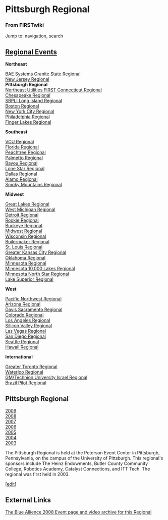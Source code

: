 

# Pittsburgh Regional

### From FIRSTwiki

Jump to: navigation, search

[Regional Events](Index_of_Regionals "Index of Regionals" )  
---  
  
**Northeast**  

[BAE Systems Granite State
Regional](BAE_Systems_Granite_State_Regional "BAE Systems Granite
State Regional" )  
[New Jersey Regional](New_Jersey_Regional "New Jersey Regional" )  
**Pittsburgh Regional**  
[Northeast Utilities FIRST Connecticut
Regional](Northeast_Utilities_FIRST_Connecticut_Regional "Northeast
Utilities FIRST Connecticut Regional" )  
[Chesapeake Regional](Chesapeake_Regional "Chesapeake Regional" )  
[SBPLI Long Island Regional](SBPLI_Long_Island_Regional "SBPLI Long
Island Regional" )  
[Boston Regional](Boston_Regional "Boston Regional" )  
[New York City Regional](New_York_City_Regional "New York City
Regional" )  
[Philadelphia Regional](Philadelphia_Regional "Philadelphia
Regional" )  
[Finger Lakes Regional](Finger_Lakes_Regional "Finger Lakes
Regional" )  

**Southeast**  

[VCU Regional](VCU_Regional "VCU Regional" )  
[Florida Regional](Florida_Regional "Florida Regional" )  
[Peachtree Regional](Peachtree_Regional "Peachtree Regional" )  
[Palmetto Regional](Palmetto_Regional "Palmetto Regional" )  
[Bayou Regional](Bayou_Regional "Bayou Regional" )  
[Lone Star Regional](Lone_Star_Regional "Lone Star Regional" )  
[Dallas Regional](Dallas_Regional "Dallas Regional" )  
[Alamo Regional](Alamo_Regional "Alamo Regional" )  
[Smoky Mountains Regional](Smoky_Mountains_Regional "Smoky
Mountains Regional" )  

**Midwest**  

[Great Lakes Regional](Great_Lakes_Regional "Great Lakes Regional"
)  
[West Michigan Regional](West_Michigan_Regional "West Michigan
Regional" )  
[Detroit Regional](Detroit_Regional "Detroit Regional" )  
[Rookie Regional](Rookie_Regional "Rookie Regional" )  
[Buckeye Regional](Buckeye_Regional "Buckeye Regional" )  
[Midwest Regional](Midwest_Regional "Midwest Regional" )  
[Wisconsin Regional](Wisconsin_Regional "Wisconsin Regional" )  
[Boilermaker Regional](Boilermaker_Regional "Boilermaker Regional"
)  
[St. Louis Regional](St._Louis_Regional "St. Louis Regional" )  
[Greater Kansas City Regional](Greater_Kansas_City_Regional
"Greater Kansas City Regional" )  
[Oklahoma Regional](Oklahoma_Regional "Oklahoma Regional" )  
[Minnesota Regional](Minnesota_Regional "Minnesota Regional" )  
[Minnesota 10,000 Lakes Regional](Minnesota_10%2C000_Lakes_Regional
"Minnesota 10,000 Lakes Regional" )  
[Minnesota North Star Regional](Minnesota_North_Star_Regional
"Minnesota North Star Regional" )  
[Lake Superior Regional](Lake_Superior_Regional "Lake Superior
Regional" )  

**West**  

[Pacific Northwest Regional](Pacific_Northwest_Regional "Pacific
Northwest Regional" )  
[Arizona Regional](Arizona_Regional "Arizona Regional" )  
[Davis Sacramento Regional](Davis_Sacramento_Regional "Davis
Sacramento Regional" )  
[Colorado Regional](Colorado_Regional "Colorado Regional" )  
[Los Angeles Regional](Los_Angeles_Regional "Los Angeles Regional"
)  
[Silicon Valley Regional](Silicon_Valley_Regional "Silicon Valley
Regional" )  
[Las Vegas Regional](Las_Vegas_Regional "Las Vegas Regional" )  
[San Diego Regional](San_Diego_Regional "San Diego Regional" )  
[Seattle Regional](Seattle_Regional "Seattle Regional" )  
[Hawaii Regional](Hawaii_Regional "Hawaii Regional" )  

**International**  

[Greater Toronto Regional](Greater_Toronto_Regional "Greater
Toronto Regional" )  
[Waterloo Regional](Waterloo_Regional "Waterloo Regional" )  
[GM/Technion University Israel
Regional](GM/Technion_University_Israel_Regional "GM/Technion
University Israel Regional" )  
[Brazil Pilot Regional](Brazil_Pilot_Regional "Brazil Pilot
Regional" )  
  
  
**Pittsburgh Regional**  
---  
[2009](/index.php?title=Pittsburgh_Regional_%282009%29&action=edit "Pittsburgh
Regional \(2009\)" )  
[2008](/index.php?title=Pittsburgh_Regional_%282008%29&action=edit "Pittsburgh
Regional \(2008\)" )  
[2007](Pittsburgh_Regional_%282007%29 "Pittsburgh Regional
\(2007\)" )  
[2006](Pittsburgh_Regional_%282006%29 "Pittsburgh Regional
\(2006\)" )  
[2005](Pittsburgh_Regional_%282005%29 "Pittsburgh Regional
\(2005\)" )  
[2004](Pittsburgh_Regional_%282004%29 "Pittsburgh Regional
\(2004\)" )  
[2003](Pittsburgh_Regional_%282003%29 "Pittsburgh Regional
\(2003\)" )  
  
The Pittsburgh Regional is held at the Peterson Event Center in Pittsburgh,
Pennsylvania, on the campus of the University of Pittsburgh. This regional's
sponsors include The Heinz Endowments, Butler County Community College,
Robotics Academy, Catalyst Connections, and ITT Tech. The regional was first
held in 2003.

[[edit](/index.php?title=Pittsburgh_Regional&action=edit&section=1 "Edit
section: External Links" )]

## External Links

[The Blue Allience 2008 Event page and video archive for this
Regional](http://www.thebluealliance.net/tbatv/event.php?eventid=154
"http://www.thebluealliance.net/tbatv/event.php?eventid=154" )


